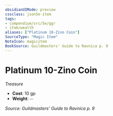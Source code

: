 ```yaml
---
obsidianUIMode: preview
cssclass: json5e-item
tags:
- compendium/src/5e/ggr
- item/wealth
aliases: ["Platinum 10-Zino Coin"]
SourceType: "Magic Item"
NoteIcon: magicitem
BookSource: Guildmasters' Guide to Ravnica p. 9
---
```

# Platinum 10-Zino Coin
*Treasure*  

- **Cost**: 10 gp
- **Weight**: ⏤

*Source: Guildmasters' Guide to Ravnica p. 9*